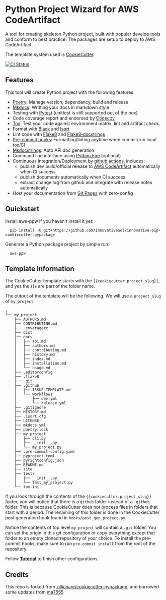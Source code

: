 # Python Project Wizard for AWS CodeArtifact

A tool for creating skeleton Python project, built with popular develop tools and conform to best practice. The packages are setup to deploy to AWS CodeArtifact.

The template system used is [CookieCutter].

[![CI Status](https://github.com/innovativeSol/innovative-pip-cookiecutter-pypackage/actions/workflows/release.yml/badge.svg)](https://github.com/innovativeSol/innovative-pip-cookiecutter-pypackage)

## Features

This tool will create Python project with the following features:

* [Poetry]: Manage version, dependancy, build and release
* [Mkdocs]: Writting your docs in markdown style
* Testing with [Pytest] (unittest is still supported out of the box)
* Code coverage report and endorsed by [Codecov]
* [Tox]: Test your code against environment matrix, lint and artifact check.
* Format with [Black] and [Isort]
* Lint code with [Flake8] and [Flake8-docstrings]
* [Pre-commit hooks]: Formatting/linting anytime when commit/run local tox/CI
* [Mkdocstrings]: Auto API doc generation
* Command line interface using [Python Fire] (optional)
* Continuous Integration/Deployment by [github actions], includes:
  * publish dev build/official release to [AWS CodeArtifact] automatically when CI success
  * publish documents automatically when CI success
  * extract change log from github and integrate with release notes automatically
* Host your documentation from [Git Pages] with zero-config

## Quickstart

Install aws-ppw if you haven't install it yet:

``` console
  pip install -U git+https://github.com/innovativeSol/innovative-pip-cookiecutter-pypackage
```

Generate a Python package project by simple run:

``` console
  aws-ppw
```

## Template Information

The CookieCutter template starts with the `{{cookiecutter.project_slug}}`, and yes the {}s are part of the folder name.

The output of the template will be the following. We will use a `project_slug` of `my_project`.

``` console
.
└── my_project
    ├── AUTHORS.md
    ├── CONTRIBUTING.md
    ├── .coveragerc
    ├── dist
    ├── docs
    │   ├── api.md
    │   ├── authors.md
    │   ├── contributing.md
    │   ├── history.md
    │   ├── index.md
    │   ├── installation.md
    │   └── usage.md
    ├── .editorconfig
    ├── .flake8
    ├── .git
    ├── .github
    │   ├── ISSUE_TEMPLATE.md
    │   └── workflows
    │       ├── dev.yml
    │       └── release.yml
    ├── .gitignore
    ├── HISTORY.md
    ├── .isort.cfg
    ├── LICENSE
    ├── mkdocs.yml
    ├── poetry.lock
    ├── my_project
    │   ├── cli.py
    │   ├── __init__.py
    │   └── my_project.py
    ├── .pre-commit-config.yaml
    ├── pyproject.toml
    ├── pyrightconfig.json
    ├── README.md
    ├── site
    ├── tests
    │   ├── __init__.py
    │   └── test_my_project.py
    └── tox.ini
```

If you look through the contents of the `{{cookiecutter.project_slug}}` folder, you will notice that there is a `github` folder instead of a `.github` folder. This is because CookieCutter does not process files in folders that start with a period. The renaming of this folder is done in the CookieCutter post generation hook found in `hooks/post_gen_project.py`.

Notice the contents of top level `my_project` will contain a `.git` folder. You can set the origin in this git configuration or copy everything except that folder to an empty cloned repository of your choice. To install the pre-commit hooks, make sure to run `pre-commit install` from the root of the repository.

Follow **[Tutorial](https://innovativeSol.github.io/innovative-pip-cookiecutter-pypackage/tutorial/)** to finish other configurations.

## Credits

This repo is forked from [zillionare/cookiecutter-pypackage](https://github.com/zillionare/cookiecutter-pypackage), and borrowed some updates from [ma7555](https://github.com/ma7555/cookiecutter-pypackage)

[CookieCutter]: https://cookiecutter.readthedocs.io/en/1.7.3/
[poetry]: https://python-poetry.org/
[mkdocs]: https://www.mkdocs.org
[pytest]: https://pytest.org
[codecov]: https://codecov.io
[tox]: https://tox.readthedocs.io
[black]: https://github.com/psf/black
[isort]: https://github.com/PyCQA/isort
[flake8]: https://flake8.pycqa.org
[flake8-docstrings]: https://pypi.org/project/flake8-docstrings/
[mkdocstrings]: https://mkdocstrings.github.io/
[Python Fire]: https://github.com/google/python-fire
[github actions]: https://github.com/features/actions
[Git Pages]: https://pages.github.com
[Pre-commit hooks]: https://pre-commit.com/
[AWS CodeArtifact]: https://docs.aws.amazon.com/codeartifact/latest/ug/welcome.html